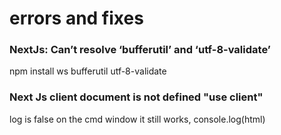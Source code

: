 # errors and fixes

### NextJs: Can’t resolve ‘bufferutil’ and ‘utf-8-validate’

npm install ws bufferutil utf-8-validate

### Next Js client document is not defined "use client"
 log is false on the cmd window it still works, console.log(html)

